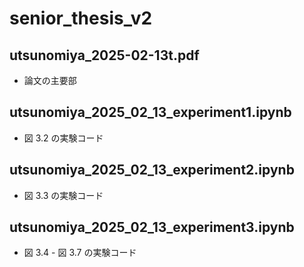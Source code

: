 # senior_thesis_v2

## utsunomiya_2025-02-13t.pdf
- 論文の主要部

## utsunomiya_2025_02_13_experiment1.ipynb
- 図 3.2 の実験コード

## utsunomiya_2025_02_13_experiment2.ipynb
- 図 3.3 の実験コード

## utsunomiya_2025_02_13_experiment3.ipynb
- 図 3.4 - 図 3.7 の実験コード
